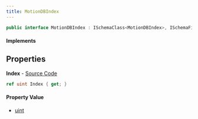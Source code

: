 ```yaml
---
title: MotionDBIndex
---
```


```csharp
public interface MotionDBIndex : ISchemaClass<MotionDBIndex>, ISchemaField, ISchemaClass, INativeHandle
```

#### Implements

## Properties

**Index** - [Source Code](https://github.com/swiftly-solution/swiftlys2/blob/main/managed/src/SwiftlyS2.Generated/Schemas/Interfaces/MotionDBIndex.cs#L16)

```csharp
ref uint Index { get; }
```

#### Property Value

- [uint](https://learn.microsoft.com/dotnet/api/system.uint32)

